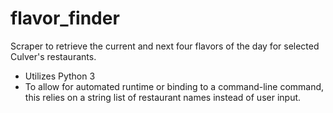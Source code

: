 # flavor_finder
Scraper to retrieve the current and next four flavors of the day for selected Culver's restaurants.

- Utilizes Python 3
- To allow for automated runtime or binding to a command-line command, this relies on a string list of restaurant names instead of user input.